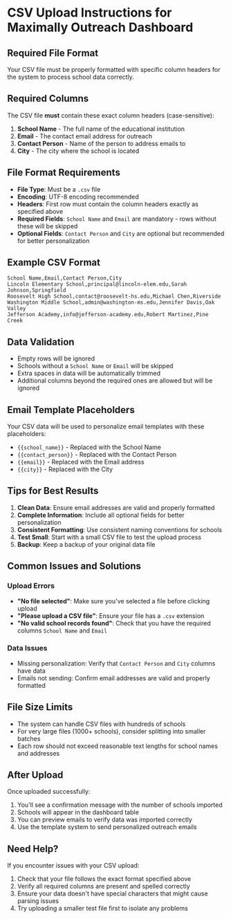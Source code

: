
# CSV Upload Instructions for Maximally Outreach Dashboard

## Required File Format

Your CSV file must be properly formatted with specific column headers for the system to process school data correctly.

## Required Columns

The CSV file **must** contain these exact column headers (case-sensitive):

1. **School Name** - The full name of the educational institution
2. **Email** - The contact email address for outreach
3. **Contact Person** - Name of the person to address emails to
4. **City** - The city where the school is located

## File Format Requirements

- **File Type**: Must be a `.csv` file
- **Encoding**: UTF-8 encoding recommended
- **Headers**: First row must contain the column headers exactly as specified above
- **Required Fields**: `School Name` and `Email` are mandatory - rows without these will be skipped
- **Optional Fields**: `Contact Person` and `City` are optional but recommended for better personalization

## Example CSV Format

```csv
School Name,Email,Contact Person,City
Lincoln Elementary School,principal@lincoln-elem.edu,Sarah Johnson,Springfield
Roosevelt High School,contact@roosevelt-hs.edu,Michael Chen,Riverside
Washington Middle School,admin@washington-ms.edu,Jennifer Davis,Oak Valley
Jefferson Academy,info@jefferson-academy.edu,Robert Martinez,Pine Creek
```

## Data Validation

- Empty rows will be ignored
- Schools without a `School Name` or `Email` will be skipped
- Extra spaces in data will be automatically trimmed
- Additional columns beyond the required ones are allowed but will be ignored

## Email Template Placeholders

Your CSV data will be used to personalize email templates with these placeholders:

- `{{school_name}}` - Replaced with the School Name
- `{{contact_person}}` - Replaced with the Contact Person
- `{{email}}` - Replaced with the Email address
- `{{city}}` - Replaced with the City

## Tips for Best Results

1. **Clean Data**: Ensure email addresses are valid and properly formatted
2. **Complete Information**: Include all optional fields for better personalization
3. **Consistent Formatting**: Use consistent naming conventions for schools
4. **Test Small**: Start with a small CSV file to test the upload process
5. **Backup**: Keep a backup of your original data file

## Common Issues and Solutions

### Upload Errors
- **"No file selected"**: Make sure you've selected a file before clicking upload
- **"Please upload a CSV file"**: Ensure your file has a `.csv` extension
- **"No valid school records found"**: Check that you have the required columns `School Name` and `Email`

### Data Issues
- Missing personalization: Verify that `Contact Person` and `City` columns have data
- Emails not sending: Confirm email addresses are valid and properly formatted

## File Size Limits

- The system can handle CSV files with hundreds of schools
- For very large files (1000+ schools), consider splitting into smaller batches
- Each row should not exceed reasonable text lengths for school names and addresses

## After Upload

Once uploaded successfully:
1. You'll see a confirmation message with the number of schools imported
2. Schools will appear in the dashboard table
3. You can preview emails to verify data was imported correctly
4. Use the template system to send personalized outreach emails

## Need Help?

If you encounter issues with your CSV upload:
1. Check that your file follows the exact format specified above
2. Verify all required columns are present and spelled correctly
3. Ensure your data doesn't have special characters that might cause parsing issues
4. Try uploading a smaller test file first to isolate any problems
